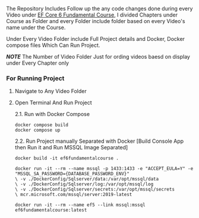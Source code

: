 The Repository Includes Follow up the any code changes done during every Video under [EF Core 6 Fundamental Course](https://app.pluralsight.com/library/courses/ef-core-6-fundamentals/), I divided Chapters under Course as Folder and every Folder include folder based on every Video's name under the Course.

Under Every Video Folder include Full Project details and Docker, Docker compose files Which Can Run Project.

***NOTE*** The Number of Video Folder Just for ording videos baesd on display under Every Chapter only

### For Running Project 

1. Navigate to Any Video Folder

2. Open Terminal And Run Project 

    2.1. Run with Docker Compose

    ```SHELL
    docker compose build
    docker compose up
    ```

    2.2. Run Project manually Separated with Docker [Build Console App then Run it and Run MSSQL Image Separated]

    ```SHELL
    docker build -it ef6fundamentalcourse .

    docker run -it --rm --name mssql -p 1433:1433 -e "ACCEPT_EULA=Y" -e "MSSQL_SA_PASSWORD={DATABASE_PASSWORD_ENV}" 
    \ -v ./DockerConfig/Sqlserver/data:/var/opt/mssql/data
    \ -v ./DockerConfig/Sqlserver/log:/var/opt/mssql/log
    \ -v ./DockerConfig/Sqlserver/secrets:/var/opt/mssql/secrets
    \ mcr.microsoft.com/mssql/server:2019-latest

    docker run -it --rm --name ef5 --link mssql:mssql ef6fundamentalcourse:latest
    ```

